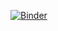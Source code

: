 [![Binder](https://mybinder.org/badge_logo.svg)](https://mybinder.org/v2/gh/naik-atharv/jupyterlab/HEAD)
